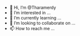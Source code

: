 - 👋 Hi, I’m @Tharamerdy
- 👀 I’m interested in ...
- 🌱 I’m currently learning ...
- 💞️ I’m looking to collaborate on ...
- 📫 How to reach me ...

<!---
Tharamerdy/Tharamerdy is a ✨ special ✨ repository because its `README.md` (this file) appears on your GitHub profile.
You can click the Preview link to take a look at your changes.
--->

